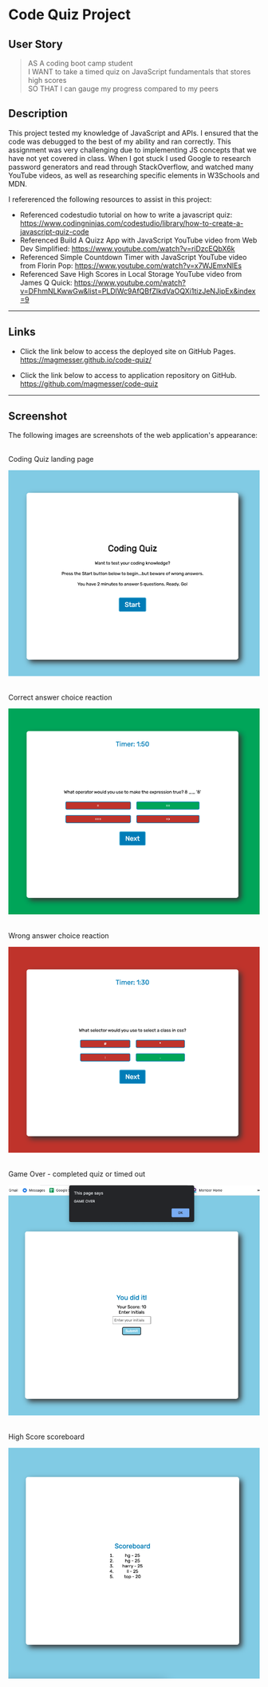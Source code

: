 # Code Quiz Project

## User Story 
>AS A coding boot camp student <br>
I WANT to take a timed quiz on JavaScript fundamentals that stores high scores<br>
SO THAT I can gauge my progress compared to my peers

## Description

This project tested my knowledge of JavaScript and APIs.  I ensured that the code was debugged to the best of my ability and ran correctly.  This assignment was very challenging due to implementing JS concepts that we have not yet covered in class. When I got stuck I used Google to research password generators and read through StackOverflow, and watched many YouTube videos, as well as researching specific elements in W3Schools and MDN. 

I refererenced the following resources to assist in this project:
* Referenced codestudio tutorial on how to write a javascript quiz: https://www.codingninjas.com/codestudio/library/how-to-create-a-javascript-quiz-code 
* Referenced Build A Quizz App with JavaScript YouTube video from Web Dev Simplified: https://www.youtube.com/watch?v=riDzcEQbX6k 
* Referenced Simple Countdown Timer with JavaScript YouTube video from Florin Pop: https://www.youtube.com/watch?v=x7WJEmxNlEs
* Referenced Save High Scores in Local Storage YouTube video from James Q Quick: https://www.youtube.com/watch?v=DFhmNLKwwGw&list=PLDlWc9AfQBfZIkdVaOQXi1tizJeNJipEx&index=9


---

## Links

- Click the link below to access the deployed site on GitHub Pages.<br>
https://magmesser.github.io/code-quiz/


- Click the link below to access to application repository on GitHub. <br>
https://github.com/magmesser/code-quiz


---

## Screenshot

The following images are screenshots of the web application's appearance: 


<br>
Coding Quiz landing page

![Screenshot 1 of the landing page](./Assets/readme_screenshots/screenshot1.png)

<br>
Correct answer choice reaction 

![Screenshot 2 of a correct choice reaction](./Assets/readme_screenshots/screenshot2correct.png)

<br>
Wrong answer choice reaction

![Screenshot 3 of a wrong choice reaction](./Assets/readme_screenshots/screenshot3wrong.png)

<br>
Game Over - completed quiz or timed out 

![Screenshot 4 of the game over page](./Assets/readme_screenshots/screenshot4.png)

<br>
High Score scoreboard

![Screenshot 5 of the scoreboard page](./Assets/readme_screenshots/screenshot5scoreboard.png)